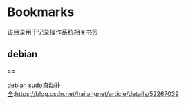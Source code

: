 # Bookmarks
该目录用于记录操作系统相关书签

## debian
==

[debian sudo自动补全](https://blog.csdn.net/hailangnet/article/details/52267039):https://blog.csdn.net/hailangnet/article/details/52267039







